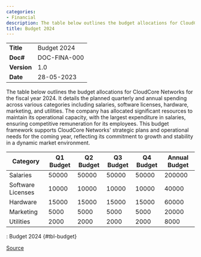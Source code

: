 ```yaml
---
categories:
- Financial
description: The table below outlines the budget allocations for CloudCore Networks for the fiscal year 2024.
title: Budget 2024
---
```


|              |                                     |
|--------------|-------------------------------------|
| **Title**    | Budget 2024             |
| **Doc#**     | DOC-FINA-000 |
| **Version**  | 1.0                                 |
| **Date**     | 28-05-2023                              |

The table below outlines the budget allocations for CloudCore Networks for the
fiscal year 2024. It details the planned quarterly and annual spending across
various categories including salaries, software licenses, hardware, marketing,
and utilities. The company has allocated significant resources to maintain its
operational capacity, with the largest expenditure in salaries, ensuring
competitive remuneration for its employees. This budget framework supports
CloudCore Networks' strategic plans and operational needs for the coming year,
reflecting its commitment to growth and stability in a dynamic market
environment.


| Category          | Q1 Budget | Q2 Budget | Q3 Budget | Q4 Budget | Annual Budget |
|-------------------|-----------|-----------|-----------|-----------|---------------|
| Salaries          | 50000     | 50000     | 50000     | 50000     | 200000        |
| Software Licenses | 10000     | 10000     | 10000     | 10000     | 40000         |
| Hardware          | 15000     | 15000     | 15000     | 15000     | 60000         |
| Marketing         | 5000      | 5000      | 5000      | 5000      | 20000         |
| Utilities         | 2000      | 2000      | 2000      | 2000      | 8000          |

: Budget 2024 {#tbl-budget}

[Source](../../data/Budget_2024.csv)